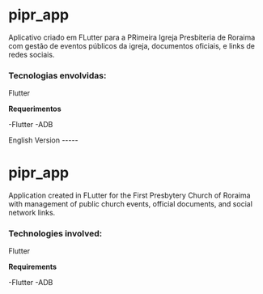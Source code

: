 <h1>pipr_app</h1>

Aplicativo criado em FLutter para a PRimeira Igreja Presbiteria de Roraima com gestão de eventos públicos da igreja, documentos oficiais, e links de redes sociais.

<h3>Tecnologias envolvidas:</h3>

Flutter

<b>Requerimentos</b>

-Flutter
-ADB

English Version -----

<h1>pipr_app</h1>

Application created in FLutter for the First Presbytery Church of Roraima with management of public church events, official documents, and social network links.

<h3>Technologies involved:</h3>

Flutter

<b>Requirements</b>

-Flutter
-ADB
